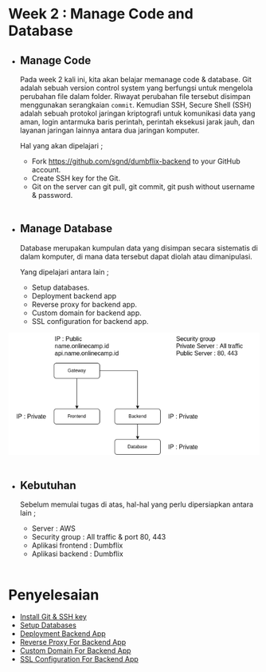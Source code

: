 # **Week 2 : Manage Code and Database**

- ## **Manage Code**
  
  Pada week 2 kali ini, kita akan belajar memanage code & database. Git adalah sebuah version control system yang berfungsi untuk mengelola perubahan file dalam folder. Riwayat perubahan file tersebut disimpan menggunakan serangkaian `commit`. Kemudian SSH, Secure Shell (SSH) adalah sebuah protokol jaringan kriptografi untuk komunikasi data yang aman, login antarmuka baris perintah, perintah eksekusi jarak jauh, dan layanan jaringan lainnya antara dua jaringan komputer.

  Hal yang akan dipelajari ;
  - Fork https://github.com/sgnd/dumbflix-backend to your GitHub account.
  - Create SSH key for  the Git.
  - Git on the server can git pull, git commit, git push without username & password. <br><br>


- ## **Manage Database**
  
  Database merupakan kumpulan data yang disimpan secara sistematis di dalam komputer, di mana data tersebut dapat diolah atau dimanipulasi.

  Yang dipelajari antara lain ;

  - Setup databases.
  - Deployment backend app
  - Reverse proxy for backend app.
  - Custom domain for backend app.
  - SSL configuration for backend app.

![arsitektur](arsitektur.png) <br><br>

- ## **Kebutuhan**
  
  Sebelum memulai tugas di atas, hal-hal yang perlu dipersiapkan antara lain ;

  - Server : AWS
  - Security group : All traffic & port 80, 443
  - Aplikasi frontend : Dumbflix
  - Aplikasi backend : Dumbflix <br><br>

# **Penyelesaian**

- [Install Git & SSH key](Install-Git-and-SSH-key.md)
- [Setup Databases](Setup-Databases.md)
- [Deployment Backend App](Deployment-Backend-App.md)
- [Reverse Proxy For Backend App](Reverse-Proxy-For-Backend-App.md)
- [Custom Domain For Backend App](Custom-Domain-For-Backend.md)
- [SSL Configuration For Backend App](SSL-Configuration-For-Backend-App.md)
